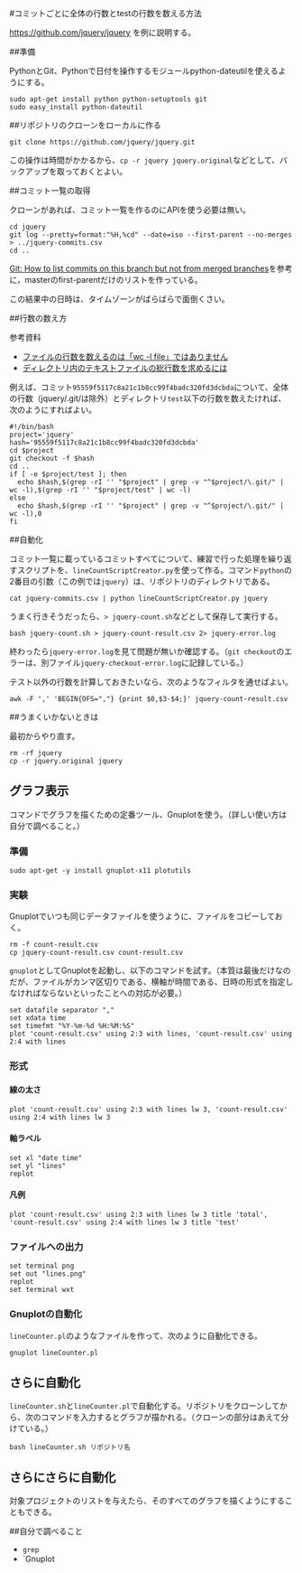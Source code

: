 #コミットごとに全体の行数とtestの行数を数える方法

https://github.com/jquery/jquery を例に説明する。

##準備

PythonとGit、Pythonで日付を操作するモジュールpython-dateutilを使えるようにする。

```
sudo apt-get install python python-setuptools git
sudo easy_install python-dateutil
```

##リポジトリのクローンをローカルに作る

```
git clone https://github.com/jquery/jquery.git
```

この操作は時間がかかるから、`cp -r jquery jquery.original`などとして、バックアップを取っておくとよい。

##コミット一覧の取得

クローンがあれば、コミット一覧を作るのにAPIを使う必要は無い。

```
cd jquery
git log --pretty=format:"%H,%cd" --date=iso --first-parent --no-merges > ../jquery-commits.csv
cd ..
```

[Git: How to list commits on this branch but not from merged branches](http://stackoverflow.com/questions/10248137/git-how-to-list-commits-on-this-branch-but-not-from-merged-branches)を参考に，masterのfirst-parentだけのリストを作っている。

この結果中の日時は、タイムゾーンがばらばらで面倒くさい。

##行数の数え方

参考資料

* [ファイルの行数を数えるのは「wc -l file」ではありません](http://blog.unfindable.net/archives/6937)
* [ディレクトリ内のテキストファイルの総行数を求めるには](http://blog.unfindable.net/archives/6913)

例えば、コミット`95559f5117c8a21c1b8cc99f4badc320fd3dcbda`について、全体の行数（jquery/.git/は除外）とディレクトリ`test`以下の行数を数えたければ、次のようにすればよい。

```
#!/bin/bash
project='jquery'
hash='95559f5117c8a21c1b8cc99f4badc320fd3dcbda'
cd $project
git checkout -f $hash
cd ..
if [ -e $project/test ]; then
  echo $hash,$(grep -rI '' "$project" | grep -v "^$project/\.git/" | wc -l),$(grep -rI '' "$project/test" | wc -l)
else
  echo $hash,$(grep -rI '' "$project" | grep -v "^$project/\.git/" | wc -l),0
fi
```

##自動化

コミット一覧に載っているコミットすべてについて、練習で行った処理を繰り返すスクリプトを、`lineCountScriptCreator.py`を使って作る。コマンド`python`の2番目の引数（この例では`jquery`）は、リポジトリのディレクトリである。

```
cat jquery-commits.csv | python lineCountScriptCreator.py jquery
```

うまく行きそうだったら、`> jquery-count.sh`などとして保存して実行する。

```
bash jquery-count.sh > jquery-count-result.csv 2> jquery-error.log
```

終わったら`jquery-error.log`を見て問題が無いか確認する。（`git checkout`のエラーは、別ファイル`jquery-checkout-error.log`に記録している。）

テスト以外の行数を計算しておきたいなら、次のようなフィルタを通せばよい。

```
awk -F ',' 'BEGIN{OFS=","} {print $0,$3-$4;}' jquery-count-result.csv
```

##うまくいかないときは

最初からやり直す。

```
rm -rf jquery
cp -r jquery.original jquery
```
## グラフ表示

コマンドでグラフを描くための定番ツール、Gnuplotを使う。（詳しい使い方は自分で調べること。）

### 準備

```
sudo apt-get -y install gnuplot-x11 plotutils
```

### 実験

Gnuplotでいつも同じデータファイルを使うように、ファイルをコピーしておく。

```
rm -f count-result.csv
cp jquery-count-result.csv count-result.csv
```

`gnuplot`としてGnuplotを起動し、以下のコマンドを試す。（本質は最後だけなのだが、ファイルがカンマ区切りである、横軸が時間である、日時の形式を指定しなければならないといったことへの対応が必要。）

```
set datafile separator ","
set xdata time
set timefmt "%Y-%m-%d %H:%M:%S"
plot 'count-result.csv' using 2:3 with lines, 'count-result.csv' using 2:4 with lines
```

### 形式

#### 線の太さ

```
plot 'count-result.csv' using 2:3 with lines lw 3, 'count-result.csv' using 2:4 with lines lw 3
```

#### 軸ラベル

```
set xl "date time"
set yl "lines"
replot
```

#### 凡例

```
plot 'count-result.csv' using 2:3 with lines lw 3 title 'total', 'count-result.csv' using 2:4 with lines lw 3 title 'test'
```

### ファイルへの出力

```
set terminal png
set out "lines.png"
replot
set terminal wxt
```

### Gnuplotの自動化

`lineCounter.pl`のようなファイルを作って、次のように自動化できる。

```
gnuplot lineCounter.pl
```

## さらに自動化

`lineCounter.sh`と`lineCounter.pl`で自動化する。リポジトリをクローンしてから、次のコマンドを入力するとグラフが描かれる。（クローンの部分はあえて分けている。）

```
bash lineCounter.sh リポジトリ名
```

## さらにさらに自動化

対象プロジェクトのリストを与えたら、そのすべてのグラフを描くようにすることもできる。

##自分で調べること

* `grep`
* `Gnuplot
